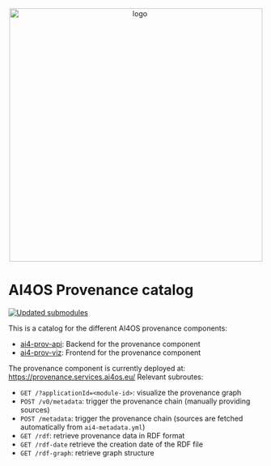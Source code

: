 <div align="center">
  <img src="https://ai4eosc.eu/wp-content/uploads/sites/10/2022/09/horizontal-transparent.png" alt="logo" width="500"/>
</div>

# AI4OS Provenance catalog

[![Updated submodules](https://github.com/ai4os/ai4-provenance/actions/workflows/main.yml/badge.svg)](https://github.com/ai4os/ai4-provenance/actions/workflows/main.yml)

This is a catalog for the different AI4OS provenance components:

* [ai4-prov-api](https://github.com/ai4os/ai4-prov-api): Backend for the provenance component
* [ai4-prov-viz](https://github.com/ai4os/ai4-prov-viz): Frontend for the provenance component

The provenance component is currently deployed at: https://provenance.services.ai4os.eu/
Relevant subroutes:

* `GET /?applicationId=<module-id>`: visualize the provenance graph
* `POST /v0/metadata`: trigger the provenance chain (manually providing sources)
* `POST /metadata`: trigger the provenance chain (sources are fetched automatically from `ai4-metadata.yml`)
* `GET /rdf`: retrieve provenance data in RDF format
* `GET /rdf-date` retrieve the creation date of the RDF file
* `GET /rdf-graph`: retrieve graph structure